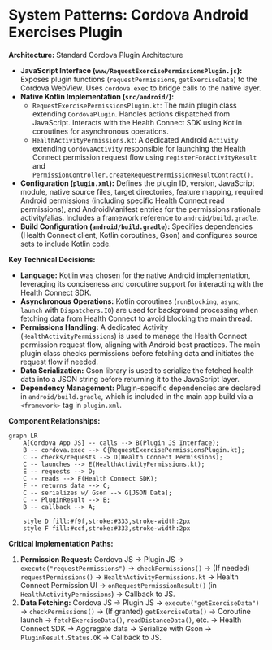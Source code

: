 # System Patterns: Cordova Android Exercises Plugin

**Architecture:** Standard Cordova Plugin Architecture

*   **JavaScript Interface (`www/RequestExercisePermissionsPlugin.js`):** Exposes plugin functions (`requestPermissions`, `getExerciseData`) to the Cordova WebView. Uses `cordova.exec` to bridge calls to the native layer.
*   **Native Kotlin Implementation (`src/android/`):**
    *   `RequestExercisePermissionsPlugin.kt`: The main plugin class extending `CordovaPlugin`. Handles actions dispatched from JavaScript. Interacts with the Health Connect SDK using Kotlin coroutines for asynchronous operations.
    *   `HealthActivityPermissions.kt`: A dedicated Android `Activity` extending `CordovaActivity` responsible for launching the Health Connect permission request flow using `registerForActivityResult` and `PermissionController.createRequestPermissionResultContract()`.
*   **Configuration (`plugin.xml`):** Defines the plugin ID, version, JavaScript module, native source files, target directories, feature mapping, required Android permissions (including specific Health Connect read permissions), and AndroidManifest entries for the permissions rationale activity/alias. Includes a framework reference to `android/build.gradle`.
*   **Build Configuration (`android/build.gradle`):** Specifies dependencies (Health Connect client, Kotlin coroutines, Gson) and configures source sets to include Kotlin code.

**Key Technical Decisions:**

*   **Language:** Kotlin was chosen for the native Android implementation, leveraging its conciseness and coroutine support for interacting with the Health Connect SDK.
*   **Asynchronous Operations:** Kotlin coroutines (`runBlocking`, `async`, `launch` with `Dispatchers.IO`) are used for background processing when fetching data from Health Connect to avoid blocking the main thread.
*   **Permissions Handling:** A dedicated Activity (`HealthActivityPermissions`) is used to manage the Health Connect permission request flow, aligning with Android best practices. The main plugin class checks permissions before fetching data and initiates the request flow if needed.
*   **Data Serialization:** Gson library is used to serialize the fetched health data into a JSON string before returning it to the JavaScript layer.
*   **Dependency Management:** Plugin-specific dependencies are declared in `android/build.gradle`, which is included in the main app build via a `<framework>` tag in `plugin.xml`.

**Component Relationships:**

```mermaid
graph LR
    A[Cordova App JS] -- calls --> B(Plugin JS Interface);
    B -- cordova.exec --> C{RequestExercisePermissionsPlugin.kt};
    C -- checks/requests --> D(Health Connect Permissions);
    C -- launches --> E(HealthActivityPermissions.kt);
    E -- requests --> D;
    C -- reads --> F(Health Connect SDK);
    F -- returns data --> C;
    C -- serializes w/ Gson --> G[JSON Data];
    C -- PluginResult --> B;
    B -- callback --> A;

    style D fill:#f9f,stroke:#333,stroke-width:2px
    style F fill:#ccf,stroke:#333,stroke-width:2px
```

**Critical Implementation Paths:**

1.  **Permission Request:** Cordova JS -> Plugin JS -> `execute("requestPermissions")` -> `checkPermissions()` -> (If needed) `requestPermissions()` -> `HealthActivityPermissions.kt` -> Health Connect Permission UI -> `onRequestPermissionResult()` (in `HealthActivityPermissions`) -> Callback to JS.
2.  **Data Fetching:** Cordova JS -> Plugin JS -> `execute("getExerciseData")` -> `checkPermissions()` -> (If granted) `getExerciseData()` -> Coroutine launch -> `fetchExerciseData()`, `readDistanceData()`, etc. -> Health Connect SDK -> Aggregate data -> Serialize with Gson -> `PluginResult.Status.OK` -> Callback to JS.
